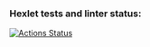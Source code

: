 ### Hexlet tests and linter status:
[![Actions Status](https://github.com/OlegGordienko/python-project-49/actions/workflows/hexlet-check.yml/badge.svg)](https://github.com/OlegGordienko/python-project-49/actions)